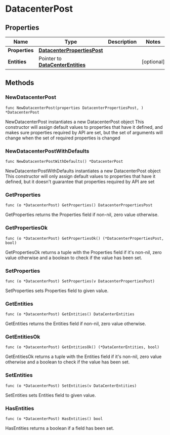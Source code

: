 # DatacenterPost

## Properties

|Name | Type | Description | Notes|
|------------ | ------------- | ------------- | -------------|
|**Properties** | [**DatacenterPropertiesPost**](DatacenterPropertiesPost.md) |  | |
|**Entities** | Pointer to [**DataCenterEntities**](DataCenterEntities.md) |  | [optional] |

## Methods

### NewDatacenterPost

`func NewDatacenterPost(properties DatacenterPropertiesPost, ) *DatacenterPost`

NewDatacenterPost instantiates a new DatacenterPost object
This constructor will assign default values to properties that have it defined,
and makes sure properties required by API are set, but the set of arguments
will change when the set of required properties is changed

### NewDatacenterPostWithDefaults

`func NewDatacenterPostWithDefaults() *DatacenterPost`

NewDatacenterPostWithDefaults instantiates a new DatacenterPost object
This constructor will only assign default values to properties that have it defined,
but it doesn't guarantee that properties required by API are set

### GetProperties

`func (o *DatacenterPost) GetProperties() DatacenterPropertiesPost`

GetProperties returns the Properties field if non-nil, zero value otherwise.

### GetPropertiesOk

`func (o *DatacenterPost) GetPropertiesOk() (*DatacenterPropertiesPost, bool)`

GetPropertiesOk returns a tuple with the Properties field if it's non-nil, zero value otherwise
and a boolean to check if the value has been set.

### SetProperties

`func (o *DatacenterPost) SetProperties(v DatacenterPropertiesPost)`

SetProperties sets Properties field to given value.


### GetEntities

`func (o *DatacenterPost) GetEntities() DataCenterEntities`

GetEntities returns the Entities field if non-nil, zero value otherwise.

### GetEntitiesOk

`func (o *DatacenterPost) GetEntitiesOk() (*DataCenterEntities, bool)`

GetEntitiesOk returns a tuple with the Entities field if it's non-nil, zero value otherwise
and a boolean to check if the value has been set.

### SetEntities

`func (o *DatacenterPost) SetEntities(v DataCenterEntities)`

SetEntities sets Entities field to given value.

### HasEntities

`func (o *DatacenterPost) HasEntities() bool`

HasEntities returns a boolean if a field has been set.



